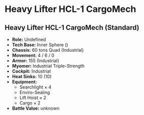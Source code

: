 # Heavy Lifter HCL-1 CargoMech
## Heavy Lifter HCL-1 CargoMech (Standard)
- **Role:** Undefined
- **Tech Base:** Inner Sphere ()
- **Chassis:** 60 tons Quad (Industrial)
- **Movement:** 4 / 6 / 0
- **Armor:** 155 (Industrial)
- **Myomer:** Industrial Triple-Strength
- **Cockpit:** Industrial
- **Heat Sinks:** 10 (10)
- **Equipment:**
  - Searchlight × 4
  - Enviro-Sealing
  - Lift Hoist × 2
  - Cargo × 2
- **Battle Value:** unknown

